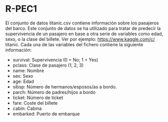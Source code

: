 # R-PEC1
El conjunto de datos titanic.csv contiene información sobre los pasajeros
del barco. Este conjunto de datos se ha utilizado para tratar de predecir la
supervivencia de un pasajero en base a otra serie de variables como edad,
sexo, o la clase del billete. Ver por ejemplo: https://www.kaggle.com/c/
titanic. Cada una de las variables del fichero contiene la siguiente información:
- survival: Supervivencia (0 = No; 1 = Yes)
- pclass: Clase de pasajero (1, 2, 3)
- name: Nombre
- sex: Sexo
- age: Edad
- sibsp: Número de hermanos/esposos/as a bordo.
- parch: Número de padres/hijos a bordo
- ticket: Número de ticket
- fare: Coste del billete
- cabin: Cabina
- embarked: Puerto de embarque
